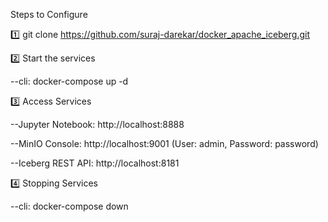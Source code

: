 Steps to Configure

1️⃣ git clone https://github.com/suraj-darekar/docker_apache_iceberg.git

2️⃣ Start the services

 --cli: docker-compose up -d

3️⃣ Access Services

 --Jupyter Notebook: http://localhost:8888

 --MinIO Console: http://localhost:9001 (User: admin, Password: password)

 --Iceberg REST API: http://localhost:8181

4️⃣ Stopping Services

 --cli: docker-compose down
